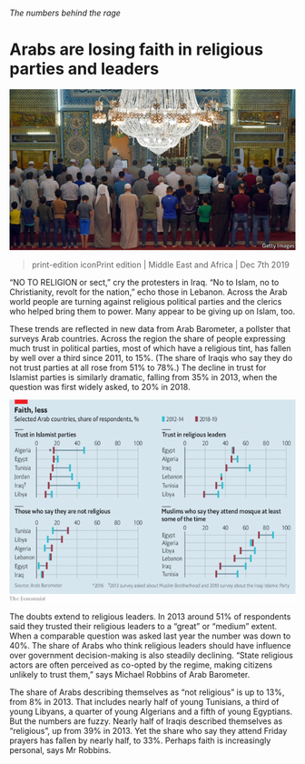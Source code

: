 ###### The numbers behind the rage

# Arabs are losing faith in religious parties and leaders 

![image](images/20191207_map505.jpg) 

> print-edition iconPrint edition | Middle East and Africa | Dec 7th 2019 

“NO TO RELIGION or sect,” cry the protesters in Iraq. “No to Islam, no to Christianity, revolt for the nation,” echo those in Lebanon. Across the Arab world people are turning against religious political parties and the clerics who helped bring them to power. Many appear to be giving up on Islam, too. 

These trends are reflected in new data from Arab Barometer, a pollster that surveys Arab countries. Across the region the share of people expressing much trust in political parties, most of which have a religious tint, has fallen by well over a third since 2011, to 15%. (The share of Iraqis who say they do not trust parties at all rose from 51% to 78%.) The decline in trust for Islamist parties is similarly dramatic, falling from 35% in 2013, when the question was first widely asked, to 20% in 2018. 

![image](images/20191207_MAC685.png) 

The doubts extend to religious leaders. In 2013 around 51% of respondents said they trusted their religious leaders to a “great” or “medium” extent. When a comparable question was asked last year the number was down to 40%. The share of Arabs who think religious leaders should have influence over government decision-making is also steadily declining. “State religious actors are often perceived as co-opted by the regime, making citizens unlikely to trust them,” says Michael Robbins of Arab Barometer. 

The share of Arabs describing themselves as “not religious” is up to 13%, from 8% in 2013. That includes nearly half of young Tunisians, a third of young Libyans, a quarter of young Algerians and a fifth of young Egyptians. But the numbers are fuzzy. Nearly half of Iraqis described themselves as “religious”, up from 39% in 2013. Yet the share who say they attend Friday prayers has fallen by nearly half, to 33%. Perhaps faith is increasingly personal, says Mr Robbins. 

